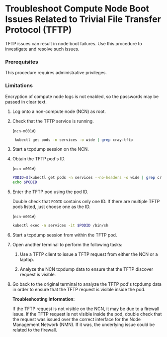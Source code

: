 # Troubleshoot Compute Node Boot Issues Related to Trivial File Transfer Protocol \(TFTP\)

TFTP issues can result in node boot failures. Use this procedure to investigate and resolve such issues.

### Prerequisites

This procedure requires administrative privileges.

### Limitations

Encryption of compute node logs is not enabled, so the passwords may be passed in clear text.

1.  Log onto a non-compute node \(NCN\) as root.

2.  Check that the TFTP service is running.

    (`ncn-m001#`)
    ```bash
     kubectl get pods -n services -o wide | grep cray-tftp
    ```

3.  Start a tcpdump session on the NCN.

4.  Obtain the TFTP pod's ID.

    (`ncn-m001#`)
    ```bash
    PODID=$(kubectl get pods -n services --no-headers -o wide | grep cray-tftp | awk '{print $1}')
    echo $PODID
    ```

5.  Enter the TFTP pod using the pod ID.

    Double check that `PODID` contains only one ID. If there are multiple TFTP pods listed, just choose one as the ID.

    (`ncn-m001#`)
    ```bash
    kubectl exec -n services -it $PODID /bin/sh
    ```

6.  Start a tcpdump session from within the TFTP pod.

7.  Open another terminal to perform the following tasks:

    1.  Use a TFTP client to issue a TFTP request from either the NCN or a laptop.

    2.  Analyze the NCN tcpdump data to ensure that the TFTP discover request is visible.

8.  Go back to the original terminal to analyze the TFTP pod's tcpdump data in order to ensure that the TFTP request is visible inside the pod.

    **Troubleshooting Information:**

    If the TFTP request is not visible on the NCN, it may be due to a firewall issue. If the TFTP request is not visible inside the pod, double check that the request was issued over the correct interface for the Node Management Network \(NMN\). If it was, the underlying issue could be related to the firewall.

